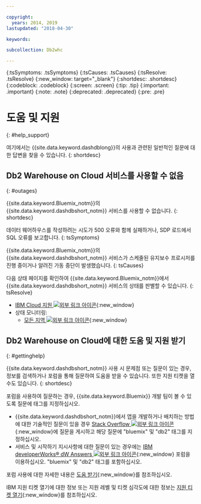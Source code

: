 ```yaml
---

copyright:
  years: 2014, 2019
lastupdated: "2018-04-30"

keywords:

subcollection: Db2whc

---
```


<!-- Attribute definitions --> 
{:tsSymptoms: .tsSymptoms} 
{:tsCauses: .tsCauses} 
{:tsResolve: .tsResolve} 
{:new_window: target="_blank"}
{:shortdesc: .shortdesc}
{:codeblock: .codeblock}
{:screen: .screen}
{:tip: .tip}
{:important: .important}
{:note: .note}
{:deprecated: .deprecated}
{:pre: .pre}

# 도움 및 지원
{: #help_support}

여기에서는 {{site.data.keyword.dashdblong}}의 사용과 관련된 일반적인 질문에 대한 답변을 찾을 수 있습니다.
{: shortdesc}

## Db2 Warehouse on Cloud 서비스를 사용할 수 없음
{: #outages}

{{site.data.keyword.Bluemix_notm}}의 {{site.data.keyword.dashdbshort_notm}} 서비스를 사용할 수 없습니다.
{: shortdesc}

데이터 웨어하우스를 작성하려는 시도가 500 오류와 함께 실패하거나, SDP 로드에서 SQL 오류를 보고합니다.
{: tsSymptoms}

{{site.data.keyword.Bluemix_notm}}의 {{site.data.keyword.dashdbshort_notm}} 서비스가 스케줄된 유지보수 프로시저를 진행 중이거나 알려진 가동 중단이 발생했습니다.
{: tsCauses}

다음 상태 페이지를 확인하여 {{site.data.keyword.Bluemix_notm}}에서 {{site.data.keyword.dashdbshort_notm}} 서비스의 상태를 판별할 수 있습니다.
{: tsResolve}

* [IBM Cloud 지원 ![외부 링크 아이콘](../../icons/launch-glyph.svg "외부 링크 아이콘")](https://developer.ibm.com/bluemix/support/#status){:new_window}
* 상태 모니터링:
  * [모든 지역 ![외부 링크 아이콘](../../icons/launch-glyph.svg "외부 링크 아이콘")](https://console.eu-gb.bluemix.net/status?tags=platform,runtimes,services,ibm:yp:eu-gb,ibm:yp:eu-de,ibm:yp:us-south,ibm:yp:au-syd){:new_window}

## Db2 Warehouse on Cloud에 대한 도움 및 지원 받기
{: #gettinghelp}

{{site.data.keyword.dashdbshort_notm}} 사용 시 문제점 또는 질문이 있는 경우, 정보를 검색하거나 포럼을 통해 질문하여 도움을 받을 수 있습니다. 또한 지원 티켓을 열 수도 있습니다.
{: shortdesc}

포럼을 사용하여 질문하는 경우, {{site.data.keyword.Bluemix}} 개발 팀이 볼 수 있도록 질문에 태그를 지정하십시오.

* {{site.data.keyword.dashdbshort_notm}}에서 앱을 개발하거나 배치하는 방법에 대한 기술적인 질문이 있을 경우 [Stack Overflow ![외부 링크 아이콘](../../icons/launch-glyph.svg "외부 링크 아이콘")](http://stackoverflow.com/search?q=dashdb+bluemix){:new_window}에 질문을 게시하고 해당 질문에 "bluemix" 및 "db2" 태그를 지정하십시오.
* 서비스 및 시작하기 지시사항에 대한 질문이 있는 경우에는 [IBM developerWorks® dW Answers ![외부 링크 아이콘](../../icons/launch-glyph.svg "외부 링크 아이콘")](https://developer.ibm.com/answers/topics/dashdb/?smartspace=bluemix){:new_window} 포럼을 이용하십시오. "bluemix" 및 "db2" 태그를 포함하십시오.

포럼 사용에 대한 자세한 내용은 [도움 받기](/docs/get-support?topic=get-support-getting-customer-support#using-avatar){:new_window}를 참조하십시오.

IBM 지원 티켓 열기에 대한 정보 또는 지원 레벨 및 티켓 심각도에 대한 정보는 [지원 티켓 열기](/docs/get-support?topic=get-support-open-case#open-case){:new_window}를 참조하십시오.



